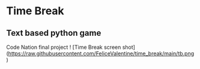 # Time Break
## Text based python game
Code Nation final project
! [Time Break screen shot] (https://raw.githubusercontent.com/FeliceValentine/time_break/main/tb.png)
